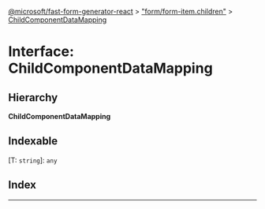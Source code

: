 [@microsoft/fast-form-generator-react](../README.md) > ["form/form-item.children"](../modules/_form_form_item_children_.md) > [ChildComponentDataMapping](../interfaces/_form_form_item_children_.childcomponentdatamapping.md)

# Interface: ChildComponentDataMapping

## Hierarchy

**ChildComponentDataMapping**

## Indexable

\[T: `string`\]:&nbsp;`any`
## Index

---

